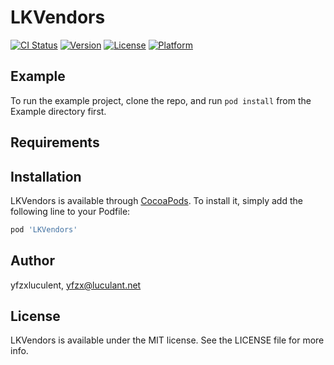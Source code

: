 # LKVendors

[![CI Status](https://img.shields.io/travis/yfzxluculent/LKVendors.svg?style=flat)](https://travis-ci.org/yfzxluculent/LKVendors)
[![Version](https://img.shields.io/cocoapods/v/LKVendors.svg?style=flat)](https://cocoapods.org/pods/LKVendors)
[![License](https://img.shields.io/cocoapods/l/LKVendors.svg?style=flat)](https://cocoapods.org/pods/LKVendors)
[![Platform](https://img.shields.io/cocoapods/p/LKVendors.svg?style=flat)](https://cocoapods.org/pods/LKVendors)

## Example

To run the example project, clone the repo, and run `pod install` from the Example directory first.

## Requirements

## Installation

LKVendors is available through [CocoaPods](https://cocoapods.org). To install
it, simply add the following line to your Podfile:

```ruby
pod 'LKVendors'
```

## Author

yfzxluculent, yfzx@luculant.net

## License

LKVendors is available under the MIT license. See the LICENSE file for more info.
